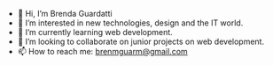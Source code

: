 - 👋 Hi, I’m Brenda Guardatti
- 👀 I’m interested in new technologies, design and the IT world.
- 🌱 I’m currently learning web development.
- 💞️ I’m looking to collaborate on junior projects on web development.
- 📫 How to reach me: brenmguarm@gmail.com

<!---
BG-mdz/BG-mdz is a ✨ special ✨ repository because its `README.md` (this file) appears on your GitHub profile.
You can click the Preview link to take a look at your changes.
--->
